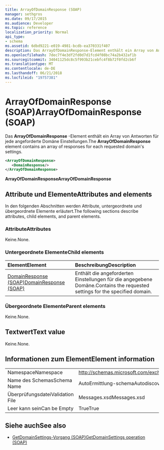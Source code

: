 ```yaml
---
title: ArrayOfDomainResponse (SOAP)
manager: sethgros
ms.date: 09/17/2015
ms.audience: Developer
ms.topic: reference
localization_priority: Normal
api_type:
- schema
ms.assetid: 6dbd9221-e019-4981-bcdb-ea370331f407
description: Das ArrayOfDomainResponse-Element enthält ein Array von Antworten für jede angeforderte Domäne Einstellungen.
ms.openlocfilehash: 7dec7f4e3df2fd0d7d1fcd4f08bc74a2b432af1b
ms.sourcegitcommit: 34041125dc8c5f993b21cebfc4f8b72f0fd2cb6f
ms.translationtype: MT
ms.contentlocale: de-DE
ms.lasthandoff: 06/21/2018
ms.locfileid: "19757381"
---
```

# <a name="arrayofdomainresponse-soap"></a><span data-ttu-id="39eca-103">ArrayOfDomainResponse (SOAP)</span><span class="sxs-lookup"><span data-stu-id="39eca-103">ArrayOfDomainResponse (SOAP)</span></span>

<span data-ttu-id="39eca-104">Das **ArrayOfDomainResponse** -Element enthält ein Array von Antworten für jede angeforderte Domäne Einstellungen.</span><span class="sxs-lookup"><span data-stu-id="39eca-104">The **ArrayOfDomainResponse** element contains an array of responses for each requested domain's settings.</span></span> 
  
```XML
<ArrayOfDomainResponse>
   <DomainResponse/>
</ArrayOfDomainResponse>
```

 <span data-ttu-id="39eca-105">**ArrayOfDomainResponse**</span><span class="sxs-lookup"><span data-stu-id="39eca-105">**ArrayOfDomainResponse**</span></span>
## <a name="attributes-and-elements"></a><span data-ttu-id="39eca-106">Attribute und Elemente</span><span class="sxs-lookup"><span data-stu-id="39eca-106">Attributes and elements</span></span>

<span data-ttu-id="39eca-107">In den folgenden Abschnitten werden Attribute, untergeordnete und übergeordnete Elemente erläutert.</span><span class="sxs-lookup"><span data-stu-id="39eca-107">The following sections describe attributes, child elements, and parent elements.</span></span>
  
### <a name="attributes"></a><span data-ttu-id="39eca-108">Attribute</span><span class="sxs-lookup"><span data-stu-id="39eca-108">Attributes</span></span>

<span data-ttu-id="39eca-109">Keine.</span><span class="sxs-lookup"><span data-stu-id="39eca-109">None.</span></span>
  
### <a name="child-elements"></a><span data-ttu-id="39eca-110">Untergeordnete Elemente</span><span class="sxs-lookup"><span data-stu-id="39eca-110">Child elements</span></span>

|<span data-ttu-id="39eca-111">**Element**</span><span class="sxs-lookup"><span data-stu-id="39eca-111">**Element**</span></span>|<span data-ttu-id="39eca-112">**Beschreibung**</span><span class="sxs-lookup"><span data-stu-id="39eca-112">**Description**</span></span>|
|:-----|:-----|
|[<span data-ttu-id="39eca-113">DomainResponse (SOAP)</span><span class="sxs-lookup"><span data-stu-id="39eca-113">DomainResponse (SOAP)</span></span>](domainresponse-soap.md) <br/> |<span data-ttu-id="39eca-114">Enthält die angeforderten Einstellungen für die angegebene Domäne.</span><span class="sxs-lookup"><span data-stu-id="39eca-114">Contains the requested settings for the specified domain.</span></span>  <br/> |
   
### <a name="parent-elements"></a><span data-ttu-id="39eca-115">Übergeordnete Elemente</span><span class="sxs-lookup"><span data-stu-id="39eca-115">Parent elements</span></span>

<span data-ttu-id="39eca-116">Keine.</span><span class="sxs-lookup"><span data-stu-id="39eca-116">None.</span></span>
  
## <a name="text-value"></a><span data-ttu-id="39eca-117">Textwert</span><span class="sxs-lookup"><span data-stu-id="39eca-117">Text value</span></span>

<span data-ttu-id="39eca-118">Keine.</span><span class="sxs-lookup"><span data-stu-id="39eca-118">None.</span></span>
  
## <a name="element-information"></a><span data-ttu-id="39eca-119">Informationen zum Element</span><span class="sxs-lookup"><span data-stu-id="39eca-119">Element information</span></span>

|||
|:-----|:-----|
|<span data-ttu-id="39eca-120">Namespace</span><span class="sxs-lookup"><span data-stu-id="39eca-120">Namespace</span></span>  <br/> |http://schemas.microsoft.com/exchange/2010/Autodiscover  <br/> |
|<span data-ttu-id="39eca-121">Name des Schemas</span><span class="sxs-lookup"><span data-stu-id="39eca-121">Schema Name</span></span>  <br/> |<span data-ttu-id="39eca-122">AutoErmittlung-schema</span><span class="sxs-lookup"><span data-stu-id="39eca-122">Autodiscover schema</span></span>  <br/> |
|<span data-ttu-id="39eca-123">Überprüfungsdatei</span><span class="sxs-lookup"><span data-stu-id="39eca-123">Validation File</span></span>  <br/> |<span data-ttu-id="39eca-124">Messages.xsd</span><span class="sxs-lookup"><span data-stu-id="39eca-124">Messages.xsd</span></span>  <br/> |
|<span data-ttu-id="39eca-125">Leer kann sein</span><span class="sxs-lookup"><span data-stu-id="39eca-125">Can be Empty</span></span>  <br/> |<span data-ttu-id="39eca-126">True</span><span class="sxs-lookup"><span data-stu-id="39eca-126">True</span></span>  <br/> |
   
## <a name="see-also"></a><span data-ttu-id="39eca-127">Siehe auch</span><span class="sxs-lookup"><span data-stu-id="39eca-127">See also</span></span>

- [<span data-ttu-id="39eca-128">GetDomainSettings-Vorgang (SOAP)</span><span class="sxs-lookup"><span data-stu-id="39eca-128">GetDomainSettings operation (SOAP)</span></span>](getdomainsettings-operation-soap.md)

